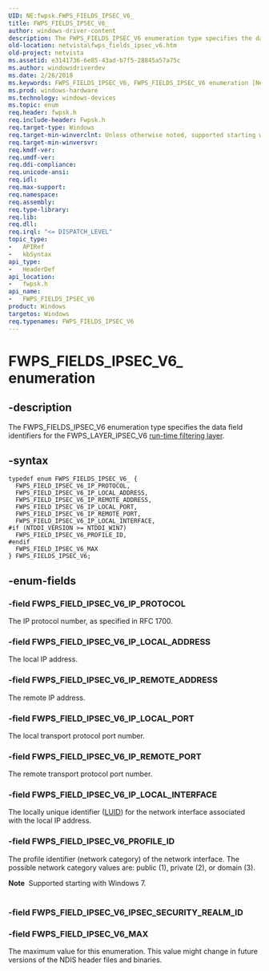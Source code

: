 ```yaml
---
UID: NE:fwpsk.FWPS_FIELDS_IPSEC_V6_
title: FWPS_FIELDS_IPSEC_V6_
author: windows-driver-content
description: The FWPS_FIELDS_IPSEC_V6 enumeration type specifies the data field identifiers for the FWPS_LAYER_IPSEC_V6 run-time filtering layer.
old-location: netvista\fwps_fields_ipsec_v6.htm
old-project: netvista
ms.assetid: e3141736-6e85-43ad-b7f5-28845a57a75c
ms.author: windowsdriverdev
ms.date: 2/26/2018
ms.keywords: FWPS_FIELDS_IPSEC_V6, FWPS_FIELDS_IPSEC_V6 enumeration [Network Drivers Starting with Windows Vista], FWPS_FIELDS_IPSEC_V6_, FWPS_FIELD_IPSEC_V6_IP_LOCAL_ADDRESS, FWPS_FIELD_IPSEC_V6_IP_LOCAL_INTERFACE, FWPS_FIELD_IPSEC_V6_IP_LOCAL_PORT, FWPS_FIELD_IPSEC_V6_IP_PROTOCOL, FWPS_FIELD_IPSEC_V6_IP_REMOTE_ADDRESS, FWPS_FIELD_IPSEC_V6_IP_REMOTE_PORT, FWPS_FIELD_IPSEC_V6_MAX, FWPS_FIELD_IPSEC_V6_PROFILE_ID, fwpsk/FWPS_FIELDS_IPSEC_V6, fwpsk/FWPS_FIELD_IPSEC_V6_IP_LOCAL_ADDRESS, fwpsk/FWPS_FIELD_IPSEC_V6_IP_LOCAL_INTERFACE, fwpsk/FWPS_FIELD_IPSEC_V6_IP_LOCAL_PORT, fwpsk/FWPS_FIELD_IPSEC_V6_IP_PROTOCOL, fwpsk/FWPS_FIELD_IPSEC_V6_IP_REMOTE_ADDRESS, fwpsk/FWPS_FIELD_IPSEC_V6_IP_REMOTE_PORT, fwpsk/FWPS_FIELD_IPSEC_V6_MAX, fwpsk/FWPS_FIELD_IPSEC_V6_PROFILE_ID, netvista.fwps_fields_ipsec_v6, wfp_ref_5_const_3_data_fields_33605f4a-08a5-4d7e-bd5c-262711341b18.xml
ms.prod: windows-hardware
ms.technology: windows-devices
ms.topic: enum
req.header: fwpsk.h
req.include-header: Fwpsk.h
req.target-type: Windows
req.target-min-winverclnt: Unless otherwise noted, supported starting with Windows Vista.
req.target-min-winversvr: 
req.kmdf-ver: 
req.umdf-ver: 
req.ddi-compliance: 
req.unicode-ansi: 
req.idl: 
req.max-support: 
req.namespace: 
req.assembly: 
req.type-library: 
req.lib: 
req.dll: 
req.irql: "<= DISPATCH_LEVEL"
topic_type:
-	APIRef
-	kbSyntax
api_type:
-	HeaderDef
api_location:
-	fwpsk.h
api_name:
-	FWPS_FIELDS_IPSEC_V6
product: Windows
targetos: Windows
req.typenames: FWPS_FIELDS_IPSEC_V6
---
```


# FWPS_FIELDS_IPSEC_V6_ enumeration


## -description


The FWPS_FIELDS_IPSEC_V6 enumeration type specifies the data field identifiers for the
  FWPS_LAYER_IPSEC_V6 
  <a href="https://msdn.microsoft.com/en-us/library/windows/desktop/aa366492">run-time filtering layer</a>.


## -syntax


````
typedef enum FWPS_FIELDS_IPSEC_V6_ { 
  FWPS_FIELD_IPSEC_V6_IP_PROTOCOL,
  FWPS_FIELD_IPSEC_V6_IP_LOCAL_ADDRESS,
  FWPS_FIELD_IPSEC_V6_IP_REMOTE_ADDRESS,
  FWPS_FIELD_IPSEC_V6_IP_LOCAL_PORT,
  FWPS_FIELD_IPSEC_V6_IP_REMOTE_PORT,
  FWPS_FIELD_IPSEC_V6_IP_LOCAL_INTERFACE,
#if (NTDDI_VERSION >= NTDDI_WIN7)
  FWPS_FIELD_IPSEC_V6_PROFILE_ID,
#endif 
  FWPS_FIELD_IPSEC_V6_MAX
} FWPS_FIELDS_IPSEC_V6;
````


## -enum-fields




### -field FWPS_FIELD_IPSEC_V6_IP_PROTOCOL

The IP protocol number, as specified in RFC 1700.


### -field FWPS_FIELD_IPSEC_V6_IP_LOCAL_ADDRESS

The local IP address.


### -field FWPS_FIELD_IPSEC_V6_IP_REMOTE_ADDRESS

The remote IP address.


### -field FWPS_FIELD_IPSEC_V6_IP_LOCAL_PORT

The local transport protocol port number.


### -field FWPS_FIELD_IPSEC_V6_IP_REMOTE_PORT

The remote transport protocol port number.


### -field FWPS_FIELD_IPSEC_V6_IP_LOCAL_INTERFACE

The locally unique identifier (<a href="..\igpupvdev\ns-igpupvdev-_luid.md">LUID</a>) for the network interface associated with the local IP address.


### -field FWPS_FIELD_IPSEC_V6_PROFILE_ID

The profile identifier (network category) of the network interface. The possible network category
     values are: public (1), private (2), or domain (3).
     

<div class="alert"><b>Note</b>  Supported starting with Windows 7.</div>
<div> </div>

### -field FWPS_FIELD_IPSEC_V6_IPSEC_SECURITY_REALM_ID


### -field FWPS_FIELD_IPSEC_V6_MAX

The maximum value for this enumeration. This value might change in future versions of the NDIS
     header files and binaries.

